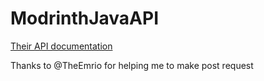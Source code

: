 # ModrinthJavaAPI

[Their API documentation](https://github.com/modrinth/labrinth/wiki/API-Documentation)

Thanks to @TheEmrio for helping me to make post request